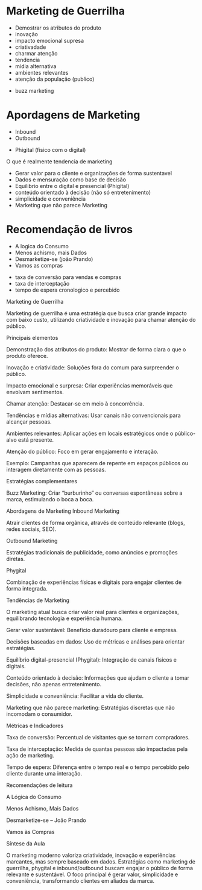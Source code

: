 # Marketing de Guerrilha

- Demostrar os atributos do produto
- inovação
- impacto emocional supresa
- criativadade
- charmar atenção
- tendencia
- midia alternativa
- ambientes relevantes
- atenção da população (publico)

* buzz marketing

# Apordagens de Marketing

- Inbound 
- Outbound

* Phigital (fisico com o digital)

O que é realmente tendencia de marketing

- Gerar valor para o cliente e organizações de forma sustentavel
- Dados e mensuração como base de decisão
- Equilibrio entre o digital e presencial (Phigital)
- conteúdo orientado à decisão (não só entretenimento)
- simplicidade e conveniência
- Marketing que não parece Marketing

# Recomendação de livros

- A logica do Consumo
- Menos achismo, mais Dados
- Desmarketize-se (joão Prando)
- Vamos as compras

* taxa de conversão para vendas e compras
* taxa de interceptação
* tempo de espera cronologico e percebido


Marketing de Guerrilha

Marketing de guerrilha é uma estratégia que busca criar grande impacto com baixo custo, utilizando criatividade e inovação para chamar atenção do público.

Principais elementos

Demonstração dos atributos do produto: Mostrar de forma clara o que o produto oferece.

Inovação e criatividade: Soluções fora do comum para surpreender o público.

Impacto emocional e surpresa: Criar experiências memoráveis que envolvam sentimentos.

Chamar atenção: Destacar-se em meio à concorrência.

Tendências e mídias alternativas: Usar canais não convencionais para alcançar pessoas.

Ambientes relevantes: Aplicar ações em locais estratégicos onde o público-alvo está presente.

Atenção do público: Foco em gerar engajamento e interação.

Exemplo: Campanhas que aparecem de repente em espaços públicos ou interagem diretamente com as pessoas.

Estratégias complementares

Buzz Marketing: Criar “burburinho” ou conversas espontâneas sobre a marca, estimulando o boca a boca.

Abordagens de Marketing
Inbound Marketing

Atrair clientes de forma orgânica, através de conteúdo relevante (blogs, redes sociais, SEO).

Outbound Marketing

Estratégias tradicionais de publicidade, como anúncios e promoções diretas.

Phygital

Combinação de experiências físicas e digitais para engajar clientes de forma integrada.

Tendências de Marketing

O marketing atual busca criar valor real para clientes e organizações, equilibrando tecnologia e experiência humana.

Gerar valor sustentável: Benefício duradouro para cliente e empresa.

Decisões baseadas em dados: Uso de métricas e análises para orientar estratégias.

Equilíbrio digital-presencial (Phygital): Integração de canais físicos e digitais.

Conteúdo orientado à decisão: Informações que ajudam o cliente a tomar decisões, não apenas entretenimento.

Simplicidade e conveniência: Facilitar a vida do cliente.

Marketing que não parece marketing: Estratégias discretas que não incomodam o consumidor.

Métricas e Indicadores

Taxa de conversão: Percentual de visitantes que se tornam compradores.

Taxa de interceptação: Medida de quantas pessoas são impactadas pela ação de marketing.

Tempo de espera: Diferença entre o tempo real e o tempo percebido pelo cliente durante uma interação.

Recomendações de leitura

A Lógica do Consumo

Menos Achismo, Mais Dados

Desmarketize-se – João Prando

Vamos às Compras

Síntese da Aula

O marketing moderno valoriza criatividade, inovação e experiências marcantes, mas sempre baseado em dados. Estratégias como marketing de guerrilha, phygital e inbound/outbound buscam engajar o público de forma relevante e sustentável. O foco principal é gerar valor, simplicidade e conveniência, transformando clientes em aliados da marca.
